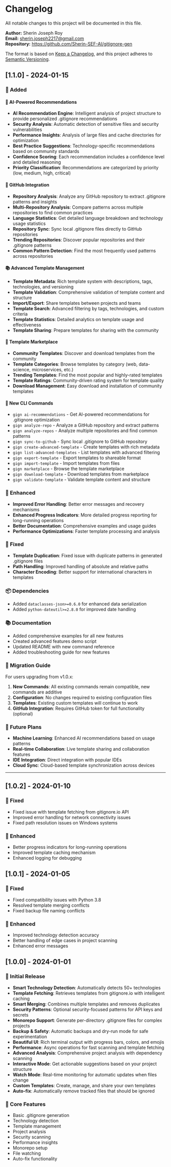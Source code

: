 # Changelog

All notable changes to this project will be documented in this file.

**Author:** Sherin Joseph Roy  
**Email:** sherin.joseph2217@gmail.com  
**Repository:** https://github.com/Sherin-SEF-AI/gitignore-gen

The format is based on [Keep a Changelog](https://keepachangelog.com/en/1.0.0/),
and this project adheres to [Semantic Versioning](https://semver.org/spec/v2.0.0.html).

## [1.1.0] - 2024-01-15

### 🚀 Added

#### 🤖 AI-Powered Recommendations
- **AI Recommendation Engine**: Intelligent analysis of project structure to provide personalized .gitignore recommendations
- **Security Analysis**: Automatic detection of sensitive files and security vulnerabilities
- **Performance Insights**: Analysis of large files and cache directories for optimization
- **Best Practice Suggestions**: Technology-specific recommendations based on community standards
- **Confidence Scoring**: Each recommendation includes a confidence level and detailed reasoning
- **Priority Classification**: Recommendations are categorized by priority (low, medium, high, critical)

#### 🔗 GitHub Integration
- **Repository Analysis**: Analyze any GitHub repository to extract .gitignore patterns and insights
- **Multi-Repository Analysis**: Compare patterns across multiple repositories to find common practices
- **Language Statistics**: Get detailed language breakdown and technology usage statistics
- **Repository Sync**: Sync local .gitignore files directly to GitHub repositories
- **Trending Repositories**: Discover popular repositories and their .gitignore patterns
- **Common Pattern Detection**: Find the most frequently used patterns across repositories

#### 📚 Advanced Template Management
- **Template Metadata**: Rich template system with descriptions, tags, technologies, and versioning
- **Template Validation**: Comprehensive validation of template content and structure
- **Import/Export**: Share templates between projects and teams
- **Template Search**: Advanced filtering by tags, technologies, and custom criteria
- **Template Statistics**: Detailed analytics on template usage and effectiveness
- **Template Sharing**: Prepare templates for sharing with the community

#### 🛒 Template Marketplace
- **Community Templates**: Discover and download templates from the community
- **Template Categories**: Browse templates by category (web, data-science, microservices, etc.)
- **Trending Templates**: Find the most popular and highly-rated templates
- **Template Ratings**: Community-driven rating system for template quality
- **Download Management**: Easy download and installation of community templates

#### 🔧 New CLI Commands
- `gign ai-recommendations` - Get AI-powered recommendations for .gitignore optimization
- `gign analyze-repo` - Analyze a GitHub repository and extract patterns
- `gign analyze-repos` - Analyze multiple repositories and find common patterns
- `gign sync-to-github` - Sync local .gitignore to GitHub repository
- `gign create-advanced-template` - Create templates with rich metadata
- `gign list-advanced-templates` - List templates with advanced filtering
- `gign export-template` - Export templates to shareable format
- `gign import-template` - Import templates from files
- `gign marketplace` - Browse the template marketplace
- `gign download-template` - Download templates from marketplace
- `gign validate-template` - Validate template content and structure

### 🔧 Enhanced

- **Improved Error Handling**: Better error messages and recovery mechanisms
- **Enhanced Progress Indicators**: More detailed progress reporting for long-running operations
- **Better Documentation**: Comprehensive examples and usage guides
- **Performance Optimizations**: Faster template processing and analysis

### 🐛 Fixed

- **Template Duplication**: Fixed issue with duplicate patterns in generated .gitignore files
- **Path Handling**: Improved handling of absolute and relative paths
- **Character Encoding**: Better support for international characters in templates

### 📦 Dependencies

- Added `dataclasses-json>=0.6.0` for enhanced data serialization
- Added `python-dateutil>=2.8.0` for improved date handling

### 📚 Documentation

- Added comprehensive examples for all new features
- Created advanced features demo script
- Updated README with new command reference
- Added troubleshooting guide for new features

### 🎯 Migration Guide

For users upgrading from v1.0.x:

1. **New Commands**: All existing commands remain compatible, new commands are additive
2. **Configuration**: No changes required to existing configuration files
3. **Templates**: Existing custom templates will continue to work
4. **GitHub Integration**: Requires GitHub token for full functionality (optional)

### 🔮 Future Plans

- **Machine Learning**: Enhanced AI recommendations based on usage patterns
- **Real-time Collaboration**: Live template sharing and collaboration features
- **IDE Integration**: Direct integration with popular IDEs
- **Cloud Sync**: Cloud-based template synchronization across devices

---

## [1.0.2] - 2024-01-10

### 🐛 Fixed
- Fixed issue with template fetching from gitignore.io API
- Improved error handling for network connectivity issues
- Fixed path resolution issues on Windows systems

### 🔧 Enhanced
- Better progress indicators for long-running operations
- Improved template caching mechanism
- Enhanced logging for debugging

## [1.0.1] - 2024-01-05

### 🐛 Fixed
- Fixed compatibility issues with Python 3.8
- Resolved template merging conflicts
- Fixed backup file naming conflicts

### 🔧 Enhanced
- Improved technology detection accuracy
- Better handling of edge cases in project scanning
- Enhanced error messages

## [1.0.0] - 2024-01-01

### 🎉 Initial Release
- **Smart Technology Detection**: Automatically detects 50+ technologies
- **Template Fetching**: Retrieves templates from gitignore.io with intelligent caching
- **Smart Merging**: Combines multiple templates and removes duplicates
- **Security Patterns**: Optional security-focused patterns for API keys and secrets
- **Monorepo Support**: Generate per-directory .gitignore files for complex projects
- **Backup & Safety**: Automatic backups and dry-run mode for safe experimentation
- **Beautiful UI**: Rich terminal output with progress bars, colors, and emojis
- **Performance**: Async operations for fast scanning and template fetching
- **Advanced Analysis**: Comprehensive project analysis with dependency scanning
- **Interactive Mode**: Get actionable suggestions based on your project structure
- **Watch Mode**: Real-time monitoring for automatic updates when files change
- **Custom Templates**: Create, manage, and share your own templates
- **Auto-fix**: Automatically remove tracked files that should be ignored

### 🔧 Core Features
- Basic .gitignore generation
- Technology detection
- Template management
- Project analysis
- Security scanning
- Performance insights
- Monorepo setup
- File watching
- Auto-fix functionality 